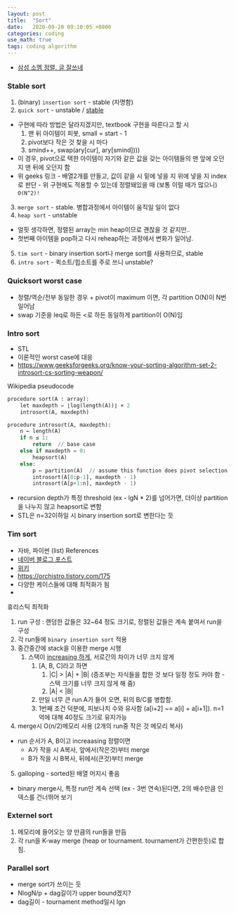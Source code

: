 ```yaml
---
layout: post
title:  "Sort"
date:   2020-09-20 09:10:05 +0800
categories: coding
use_math: true
tags: coding algorithm
---
```


- <a href="http://www.secmem.org/blog/2019/04/10/special-sorts/" target="_blank">삼성 소멤 정렬. 글 잘쓰네</a>


### Stable sort
1. (binary) `insertion sort` - stable (자명함)
2. `quick sort` - unstable / <a href="https://www.geeksforgeeks.org/stable-quicksort/" target="_blank">stable</a>
  - 구현에 따라 방법은 달라지겠지만, textbook 구현을 따른다고 할 시
      1. 맨 뒤 아이템이 피봇, small = start - 1
      2. pivot보다 작은 것 찾을 시 마다
      3. smind++, swap(ary[cur], ary[smind]))) 
  - 이 경우, pivot으로 택한 아이템이 자기와 같은 값을 갖는 아이템들의 맨 앞에 오던지 맨 뒤에 오던지 함
  - 위 geeks 링크 - 배열2개를 만들고, 값이 같을 시 밑에 넣을 지 위에 넣을 지 index로 판단 - 위 구현에도 적용할 수 있는데 정렬돼있을 때 (보통 이럴 때가 많으니) `O(N^2)!`
3. `merge sort` - stable. 병합과정에서 아이템이 움직일 일이 없다
4. `heap sort` - unstable
  - 얼핏 생각하면, 정렬된 array는 min heap이므로 괜찮을 것 같지만..
  - 첫번째 아이템을 pop하고 다시 reheap하는 과정에서 변화가 일어남.
5. `tim sort` - binary insertion sort나 merge sort를 사용하므로, stable
6. `intro sort` - 퀵소트/힙소트를 주로 쓰니 unstable?


### Quicksort worst case
- 정렬/역순/전부 동일한 경우 + pivot이 maximum 이면, 각 partition O(N)이 N번 일어남
- swap 기준을 leq로 하든 <로 하든 동일하게 partition이 O(N)임

### Intro sort
- STL
- 이론적인 worst case에 대응
- <a href="https://www.geeksforgeeks.org/know-your-sorting-algorithm-set-2-introsort-cs-sorting-weapon/" target="_blank">https://www.geeksforgeeks.org/know-your-sorting-algorithm-set-2-introsort-cs-sorting-weapon/</a>

Wikipedia pseudocode
```python
procedure sort(A : array):
    let maxdepth = ⌊log(length(A))⌋ × 2
    introsort(A, maxdepth)

procedure introsort(A, maxdepth):
    n ← length(A)
    if n ≤ 1:
        return  // base case
    else if maxdepth = 0:
        heapsort(A)
    else:
        p ← partition(A)  // assume this function does pivot selection, p is the final position of the pivot
        introsort(A[0:p-1], maxdepth - 1)
        introsort(A[p+1:n], maxdepth - 1)
```
- recursion depth가 특정 threshold (ex - lgN * 2)를 넘어가면, 더이상 partition을 나누지 않고 heapsort로 변함
- STL은 n=32이하일 시 binary insertion sort로 변한다는 듯

### Tim sort
- 자바, 파이썬 (list)
References
- <a href="https://d2.naver.com/helloworld/0315536" target="_blank">네이버 블로그 포스트</a>
- <a href="https://en.wikipedia.org/wiki/Timsort" target="_blank">위키</a>
- <a href="https://orchistro.tistory.com/175" target="_blank">https://orchistro.tistory.com/175</a>
- 다양한 케이스들에 대해 최적화가 됨
- 

휴리스틱 최적화
1. run 구성 : 랜덤한 값들은 32~64 정도 크기로, 정렬된 값들은 계속 붙여서 run을 구성
2. 각 run들에 `binary insertion sort` 적용
3. 중간중간에 stack을 이용한 merge 시행
   1. 스택이 <a href="https://d2.naver.com/helloworld/0315536" target="_blank">increasing 하게</a>, 서로간의 차이가 너무 크지 않게
      1. [A, B, C]라고 하면  
          1. |C| > |A| + |B| (증조부는 자식들을 합한 것 보다 일정 정도 커야 함 - 스택 크기를 너무 크지 않게 해 줌)  
          2. |A| < |B| 
      2. 만일 너무 큰 run A가 들어 오면, 뒤의 B/C를 병합함.
      3. 1번째 조건 덕분에, 피보나치 수와 유사함 (a[i+2] ~= a[i] + a[i+1]). n=1억에 대해 40정도 크기로 유지가능
4. merge시 O(n/2)메모리 사용 (2개의 run중 작은 것 메모리 복사)
  - run 순서가 A, B이고 increaasing 정렬이면
    - A가 작을 시 A복사, 앞에서(작은것)부터 merge
    - B가 작을 시 B복사, 뒤에서(큰것)부터 merge
5. galloping - sorted된 배열 머지시 좋음
  - binary merge시, 특정 run만 계속 선택 (ex - 3번 연속)된다면, 2의 배수만큼 인덱스를 건너뛰어 보기

### Externel sort
1. 메모리에 들어오는 양 만큼의 run들을 만듬
2. 각 run을 K-way merge (heap or tournament. tournament가 간편한듯)로 합침. 

### Parallel sort
- merge sort가 쓰이는 듯
- NlogN/p + dag길이가 upper bound겠지?
- dag길이 - tournament method일시 lgn



